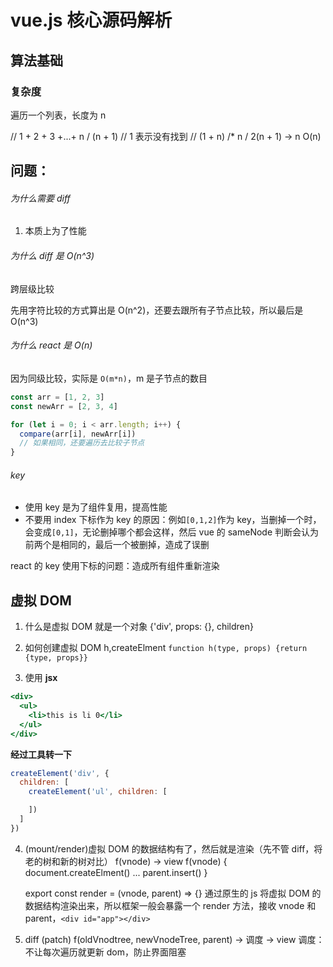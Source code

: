 # vue.js 核心源码解析

## 算法基础

### 复杂度

遍历一个列表，长度为 n

// 1 + 2 + 3 +...+ n / (n + 1) // 1 表示没有找到
// (1 + n) /\* n / 2(n + 1) -> n O(n)

## 问题：

###### 为什么需要 diff

1. 本质上为了性能

###### 为什么 diff 是 O(n^3)

跨层级比较

先用字符比较的方式算出是 O(n^2)，还要去跟所有子节点比较，所以最后是 O(n^3)

###### 为什么 react 是 O(n)

因为同级比较，实际是 `O(m*n)`，m 是子节点的数目

```js
const arr = [1, 2, 3]
const newArr = [2, 3, 4]

for (let i = 0; i < arr.length; i++) {
  compare(arr[i], newArr[i])
  // 如果相同，还要遍历去比较子节点
}
```

###### key

- 使用 key 是为了组件复用，提高性能
- 不要用 index 下标作为 key 的原因：例如`[0,1,2]`作为 key，当删掉一个时，会变成`[0,1]`，无论删掉哪个都会这样，然后 vue 的 sameNode 判断会认为前两个是相同的，最后一个被删掉，造成了误删

react 的 key 使用下标的问题：造成所有组件重新渲染

## 虚拟 DOM

1. 什么是虚拟 DOM
   就是一个对象 {'div', props: {}, children}

2. 如何创建虚拟 DOM
   h,createElment
   `function h(type, props) {return {type, props}}`
3. 使用
   **jsx**

```jsx
<div>
  <ul>
    <li>this is li 0</li>
  </ul>
</div>
```

**经过工具转一下**

```js
createElement('div', {
  children: [
    createElement('ul', children: [

    ])
  ]
})
```

4. (mount/render)虚拟 DOM 的数据结构有了，然后就是渲染（先不管 diff，将老的树和新的树对比）
   f(vnode) -> view
   f(vnode) {
   document.createElment()
   ...
   parent.insert()
   }

   export const render = (vnode, parent) => {}
   通过原生的 js 将虚拟 DOM 的数据结构渲染出来，所以框架一般会暴露一个 render 方法，接收 vnode 和 parent，`<div id="app"></div>`

5. diff (patch)
   f(oldVnodtree, newVnodeTree, parent) -> 调度 -> view
   调度：不让每次遍历就更新 dom，防止界面阻塞
